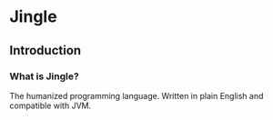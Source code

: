 # Jingle

## Introduction
### What is Jingle?
The humanized programming language. Written in plain English and compatible with JVM.
